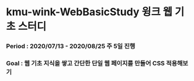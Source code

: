 # kmu-wink-WebBasicStudy 윙크 웹 기초 스터디
### Period : 2020/07/13 - 2020/08/25 주 5일 진행
### Goal : 웹 기초 지식을 쌓고 간단한 단일 웹 페이지를 만들어 CSS 적용해보기
